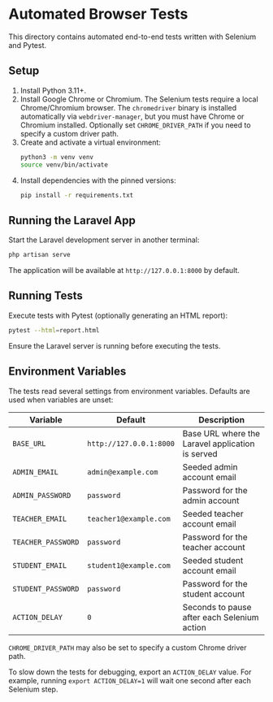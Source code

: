 # Automated Browser Tests

This directory contains automated end-to-end tests written with Selenium and Pytest.

## Setup

1. Install Python 3.11+.
2. Install Google Chrome or Chromium. The Selenium tests require a local Chrome/Chromium browser. The `chromedriver` binary is installed automatically via `webdriver-manager`, but you must have Chrome or Chromium installed. Optionally set `CHROME_DRIVER_PATH` if you need to specify a custom driver path.
3. Create and activate a virtual environment:
   ```bash
   python3 -m venv venv
   source venv/bin/activate
   ```
4. Install dependencies with the pinned versions:
   ```bash
   pip install -r requirements.txt
   ```

## Running the Laravel App

Start the Laravel development server in another terminal:

```bash
php artisan serve
```

The application will be available at `http://127.0.0.1:8000` by default.

## Running Tests

Execute tests with Pytest (optionally generating an HTML report):

```bash
pytest --html=report.html
```

Ensure the Laravel server is running before executing the tests.

## Environment Variables

The tests read several settings from environment variables. Defaults are used
when variables are unset:

| Variable | Default | Description |
|----------|---------|-------------|
| `BASE_URL` | `http://127.0.0.1:8000` | Base URL where the Laravel application is served |
| `ADMIN_EMAIL` | `admin@example.com` | Seeded admin account email |
| `ADMIN_PASSWORD` | `password` | Password for the admin account |
| `TEACHER_EMAIL` | `teacher1@example.com` | Seeded teacher account email |
| `TEACHER_PASSWORD` | `password` | Password for the teacher account |
| `STUDENT_EMAIL` | `student1@example.com` | Seeded student account email |
| `STUDENT_PASSWORD` | `password` | Password for the student account |
| `ACTION_DELAY` | `0` | Seconds to pause after each Selenium action |

`CHROME_DRIVER_PATH` may also be set to specify a custom Chrome driver path.

To slow down the tests for debugging, export an `ACTION_DELAY` value. For
example, running `export ACTION_DELAY=1` will wait one second after each
Selenium step.
